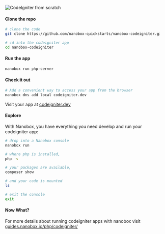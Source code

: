 ![CodeIgniter from scratch](https://guides.nanobox.io/assets/quickstart-icons/codeigniter.png)

#### Clone the repo

```bash
# clone the code
git clone https://github.com/nanobox-quickstarts/nanobox-codeigniter.git

# cd into the codeigniter app
cd nanobox-codeigniter
```

#### Run the app

```bash
nanobox run php-server
```

#### Check it out

```bash
# Add a convenient way to access your app from the browser
nanobox dns add local codeigniter.dev
```

Visit your app at <a href="http://codeigniter.dev" target="\_blank">codeigniter.dev</a>

#### Explore
With Nanobox, you have everything you need develop and run your codeigniter app:

```bash
# drop into a Nanobox console
nanobox run

# where php is installed,
php -v

# your packages are available,
composer show

# and your code is mounted
ls

# exit the console
exit
```

#### Now What?
For more details about running codeigniter apps with nanobox visit [guides.nanobox.io/php/codeigniter/](https://guides.nanobox.io/php/codeigniter/)
